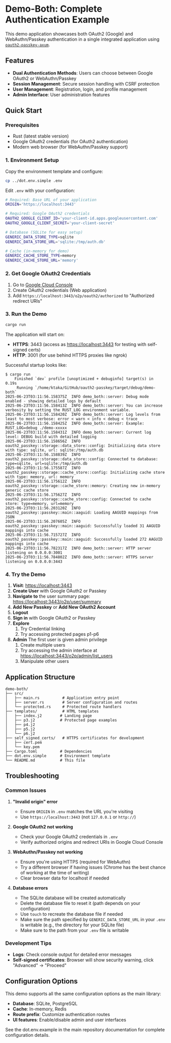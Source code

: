 # Demo-Both: Complete Authentication Example

This demo application showcases both OAuth2 (Google) and WebAuthn/Passkey authentication in a single integrated application using [`oauth2-passkey-axum`](https://crates.io/crates/oauth2-passkey-axum).

## Features

- **Dual Authentication Methods**: Users can choose between Google OAuth2 or WebAuthn/Passkey
- **Session Management**: Secure session handling with CSRF protection
- **User Management**: Registration, login, and profile management
- **Admin Interface**: User administration features

## Quick Start

### Prerequisites

- Rust (latest stable version)
- Google OAuth2 credentials (for OAuth2 authentication)
- Modern web browser (for WebAuthn/Passkey support)

### 1. Environment Setup

Copy the environment template and configure:

```bash
cp ../dot.env.simple .env
```

Edit `.env` with your configuration:

```bash
# Required: Base URL of your application
ORIGIN='https://localhost:3443'

# Required: Google OAuth2 credentials
OAUTH2_GOOGLE_CLIENT_ID='your-client-id.apps.googleusercontent.com'
OAUTH2_GOOGLE_CLIENT_SECRET='your-client-secret'

# Database (SQLite for easy setup)
GENERIC_DATA_STORE_TYPE=sqlite
GENERIC_DATA_STORE_URL='sqlite:/tmp/auth.db'

# Cache (in-memory for demo)
GENERIC_CACHE_STORE_TYPE=memory
GENERIC_CACHE_STORE_URL='memory'
```

### 2. Get Google OAuth2 Credentials

1. Go to [Google Cloud Console](https://console.cloud.google.com/apis/credentials)
2. Create OAuth2 credentials (Web application)
3. Add `https://localhost:3443/o2p/oauth2/authorized` to "Authorized redirect URIs"

### 3. Run the Demo

```bash
cargo run
```

The application will start on:

- **HTTPS**: 3443 (access as <https://localhost:3443> for testing with self-signed certs)
- **HTTP**: 3001 (for use behind HTTPS proxies like ngrok)

Successful startup looks like:

```text
$ cargo run 
    Finished `dev` profile [unoptimized + debuginfo] target(s) in 0.19s
     Running `/home/ktaka/GitHub/oauth2-passkey/target/debug/demo-both`
2025-06-23T03:11:56.158375Z  INFO demo_both::server: Debug mode enabled - showing detailed logs by default
2025-06-23T03:11:56.158413Z  INFO demo_both::server: You can increase verbosity by setting the RUST_LOG environment variable.
2025-06-23T03:11:56.158420Z  INFO demo_both::server: Log levels from least to most verbose: error < warn < info < debug < trace
2025-06-23T03:11:56.158425Z  INFO demo_both::server: Example: RUST_LOG=debug ./demo-xxxxx
2025-06-23T03:11:56.158431Z  INFO demo_both::server: Current log level: DEBUG build with detailed logging
2025-06-23T03:11:56.158656Z  INFO oauth2_passkey::storage::data_store::config: Initializing data store with type: sqlite, url: sqlite:/tmp/auth.db
2025-06-23T03:11:56.158839Z  INFO oauth2_passkey::storage::data_store::config: Connected to database: type=sqlite, url=sqlite:/tmp/auth.db
2025-06-23T03:11:56.175587Z  INFO oauth2_passkey::storage::cache_store::config: Initializing cache store with type: memory, url: memory
2025-06-23T03:11:56.175612Z  INFO oauth2_passkey::storage::cache_store::memory: Creating new in-memory generic cache store
2025-06-23T03:11:56.175627Z  INFO oauth2_passkey::storage::cache_store::config: Connected to cache store: type=memory, url=memory
2025-06-23T03:11:56.203120Z  INFO oauth2_passkey::passkey::main::aaguid: Loading AAGUID mappings from JSON
2025-06-23T03:11:56.207605Z  INFO oauth2_passkey::passkey::main::aaguid: Successfully loaded 31 AAGUID mappings into cache
2025-06-23T03:11:56.715727Z  INFO oauth2_passkey::passkey::main::aaguid: Successfully loaded 272 AAGUID mappings into cache
2025-06-23T03:11:56.782317Z  INFO demo_both::server: HTTP server listening on 0.0.0.0:3001
2025-06-23T03:11:56.784802Z  INFO demo_both::server: HTTPS server listening on 0.0.0.0:3443
```

### 4. Try the Demo

1. **Visit**: <https://localhost:3443>
2. **Create User** with Google OAuth2 or Passkey
3. **Navigate to** the user summary page: <https://localhost:3443/o2p/user/summary>
4. **Add New Passkey** or **Add New OAuth2 Account**
5. **Logout**
6. **Sign in** with Google OAuth2 or Passkey
7. **Explore**
   1. Try Credential linking
   2. Try accessing protected pages p1-p6
8. **Admin** The first user is given admin privilege
   1. Create multiple users
   2. Try accessing the admin interface at <https://localhost:3443/o2p/admin/list_users>
   3. Manipulate other users

## Application Structure

```text
demo-both/
├── src/
│   ├── main.rs          # Application entry point
│   ├── server.rs        # Server configuration and routes
│   └── protected.rs     # Protected route handlers
├── templates/           # HTML templates
│   ├── index.j2        # Landing page
│   ├── p3.j2           # Protected page examples
│   ├── p4.j2
│   ├── p5.j2
│   └── p6.j2
├── self_signed_certs/   # HTTPS certificates for development
│   ├── cert.pem
│   └── key.pem
├── Cargo.toml          # Dependencies
├── dot.env.simple      # Environment template
└── README.md           # This file
```

## Troubleshooting

### Common Issues

1. **"Invalid origin" error**
   - Ensure `ORIGIN` in `.env` matches the URL you're visiting
   - Use `https://localhost:3443` (not `127.0.0.1` or `http://`)

2. **Google OAuth2 not working**
   - Check your Google OAuth2 credentials in `.env`
   - Verify authorized origins and redirect URIs in Google Cloud Console

3. **WebAuthn/Passkey not working**
   - Ensure you're using HTTPS (required for WebAuthn)
   - Try a different browser if having issues (Chrome has the best chance of working at the time of writing)
   - Clear browser data for localhost if needed

4. **Database errors**
   - The SQLite database will be created automatically  
   - Delete the database file to reset it (path depends on your configuration)
   - Use `touch` to recreate the database file if needed
   - Make sure the path specified by `GENERIC_DATA_STORE_URL` in your `.env` is writable (e.g., the directory for your SQLite file)
   - Make sure to the path from your `.env` file is writable

### Development Tips

- **Logs**: Check console output for detailed error messages
- **Self-signed certificates**: Browser will show security warning, click "Advanced" → "Proceed"

## Configuration Options

This demo supports all the same configuration options as the main library:

- **Database**: SQLite, PostgreSQL
- **Cache**: In-memory, Redis
- **Route prefix**: Customize authentication routes
- **UI features**: Enable/disable admin and user interfaces

See the dot.env.example in the main repository documentation for complete configuration details.
